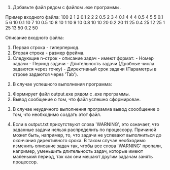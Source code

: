 1. Добавьте файл рядом с файлом .exe программы.

Пример входного файла:
100
2
1	2	0.1	2
2	2	0.5	2
3	4	0.1	4
4	4	0.5	4
5	5	0.1	5
6	10	0.1	10
7	10	0.5	10
8	10	1	10
9	10	0.8	10
10	20	0.2	20
11	25	0.4	25
12	25	1	25
13	50	0.2	50

Описание входного файла:
  1) Первая строка - гиперпериод.
  2) Вторая строка - размер фрейма.
  3) Следующие n-строк - описание задач - имеют формат: 
    - Номер задачи
    - Период задачи
    - Длительность задачи (Дробные числа задаются через точку)
    - Директивный срок задачи
    (Параметры в строке задаются через 'Tab').
  
2. В случае успешного выполнения программа: 
  1) Формирует файл output.exe рядом с .exe программы.
  2) Вывод сообщение о том, что файл успешно сформирован.

3. В случае неудачного выполнения программа вывод соообщение о том, что необходимо создать этот файл.

4. Если в output.txt присутствуют слова 'WARNING', это означает, что заданные задачи нельзя распределить по процессору.
   Причиной может быть, например, то, что задачи не успевают выполниться до окончания директивного срока.
   В таком случае необходимо изменить описание задач так, чтобы все слова 'WARNING' пропали, 
   например, уменьшить длительность задач, которые имеют маленький период, так как они мешают другим задачам занять процессор.
